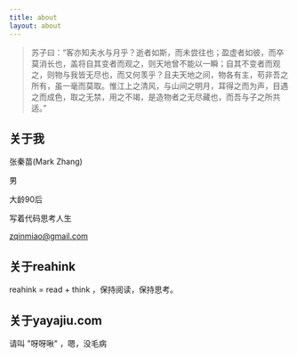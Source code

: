 ```yaml
---
title: about
layout: about
---
```

>苏子曰：“客亦知夫水与月乎？逝者如斯，而未尝往也；盈虚者如彼，而卒莫消长也，盖将自其变者而观之，则天地曾不能以一瞬；自其不变者而观之，则物与我皆无尽也，而又何羡乎？且夫天地之间，物各有主，苟非吾之所有，虽一毫而莫取。惟江上之清风，与山间之明月，耳得之而为声，目遇之而成色，取之无禁，用之不竭，是造物者之无尽藏也，而吾与子之所共适。”

## 关于我

张秦苗(Mark Zhang)

男

大龄90后

写着代码思考人生

zqinmiao@gmail.com

## 关于reahink

reahink = read + think ，保持阅读，保持思考。

## 关于yayajiu.com

请叫 "呀呀啾" ，嗯，没毛病